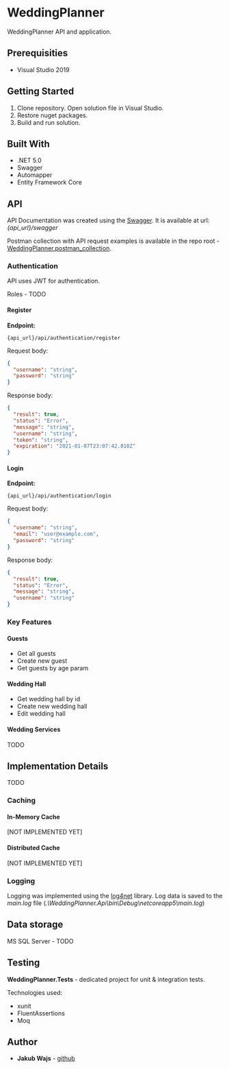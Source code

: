 # WeddingPlanner
WeddingPlanner API and application.

## Prerequisities

* Visual Studio 2019

## Getting Started

1. Clone repository. Open solution file in Visual Studio.
2. Restore nuget packages.
4. Build and run solution.

## Built With

* .NET 5.0
* Swagger
* Automapper
* Entity Framework Core

## API

API Documentation was created using the [Swagger](https://aspnetcore.readthedocs.io/en/stable/tutorials/web-api-help-pages-using-swagger.html). It is available at url: _{api_url}/swagger_

Postman collection with API request examples is available in the repo root - [WeddingPlanner.postman_collection](WeddingPlanner.postman_collection.json).

### Authentication

API uses JWT for authentication.

Roles - TODO

#### Register

**Endpoint:**

```
{api_url}/api/authentication/register
```

Request body:

```json
{
  "username": "string",
  "password": "string"
}
```

Response body:
```json
{
  "result": true,
  "status": "Error",
  "message": "string",
  "username": "string",
  "token": "string",
  "expiration": "2021-01-07T23:07:42.810Z"
}
```

#### Login

**Endpoint:**

```
{api_url}/api/authentication/login
```

Request body:

```json
{
  "username": "string",
  "email": "user@example.com",
  "password": "string"
}
```

Response body:
```json
{
  "result": true,
  "status": "Error",
  "message": "string",
  "username": "string"
}
```

### Key Features

#### Guests

* Get all guests
* Create new guest
* Get guests by age param

#### Wedding Hall

* Get wedding hall by id
* Create new wedding hall
* Edit wedding hall

#### Wedding Services

TODO

## Implementation Details

TODO

### Caching

#### In-Memory Cache

[NOT IMPLEMENTED YET]

#### Distributed Cache

[NOT IMPLEMENTED YET]

### Logging

Logging  was implemented using the [log4net](https://logging.apache.org/log4net/) library. Log data is saved to the _main.log_ file (_.\WeddingPlanner.Api\bin\Debug\netcoreapp5\main.log_)

## Data storage

MS SQL Server - TODO

## Testing

**WeddingPlanner.Tests** - dedicated project for unit & integration tests.

Technologies used:

* xunit
* FluentAssertions
* Moq

## Author

* **Jakub Wajs** - [github](https://github.com/kubawajs)

